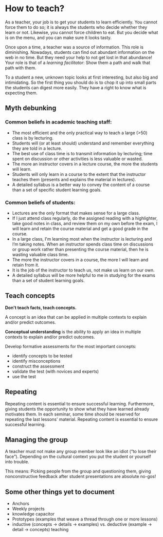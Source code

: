 
# How to teach?

As a teacher, your job is to get your students to learn efficiently. You cannot force them to do so; it is always the students who decide whether they learn or not. Likewise, you cannot force children to eat. But you decide what is on the menu, and you can make sure it looks tasty.

Once upon a time, a teacher was a source of information. This role is diminishing. Nowadays, students can find out abundant information on the web in no time. But they need your help to not get lost in that abundance! Your role is that of a *learning facilitator*: Show them a path and walk that path with them.

To a student a new, unknown topic looks at first interesting, but also big and intimidating. So the first thing you should do is to chop it up into small parts the students can digest more easily. They have a right to know what is expecting them.


## Myth debunking

### Common beliefs in academic teaching staff:

* The most efficient and the only practical way to teach a large (>50) class is by lecturing.
* Students will (or at least should) understand and remember everything they are told in a lecture.
* The best use of class time is to transmit information by lecturing; time spent on discussion or other activities is less valuable or wasted.
* The more an instructor covers in a lecture course, the more the students will learn.
* Students will only learn in a course to the extent that the instructor teaches them (presents and explains the material in lectures).
* A detailed syllabus is a better way to convey the content of a course than a set of specific student learning goals.

### Common beliefs of students:

* Lectures are the only format that makes sense for a large class.
* If I just attend class regularly, do the assigned reading with a highlighter, take good notes in class, and review them on my own before the exam, I will learn and retain the course material and get a good grade in the course.
* In a large class, I'm learning most when the instructor is lecturing and I’m taking notes. When an instructor spends class time on discussions or group work rather than presenting the course material, then he is wasting valuable class time.
* The more the instructor covers in a course, the more I will learn and retain from it.
* It is the job of the instructor to teach us, not make us learn on our own.
* A detailed syllabus will be more helpful to me in studying for the exams than a set of student learning goals.



## Teach concepts

**Don't teach facts, teach concepts.**

A concept is an idea that can be applied in multiple contexts to explain and/or predict outcomes.

**Conceptual understanding** is the ability to apply an idea in multiple contexts to explain and/or predict outcomes.

Develop formative assessments for the most important concepts:

* identify concepts to be tested
* identify misconceptions
* construct the assessment
* validate the test (with novices and experts)
* use the test


## Repeating

Repeating content is essential to ensure successful learning. Furthermore, giving students the opportunity to show what they have learned already motivates them. In each seminar, some time should be reserved for repeating the last lessons' material. Repeating content is essential to ensure successful learning.

## Managing the group

A teacher must not make any group member look like an idiot (“to lose their face”). Depending on the cultural context you put the student or yourself into trouble.

This means: Picking people from the group and questioning them, giving nonconstructive feedback after student presentations are absolute no-gos!

## Some other things yet to document

* Anchors
* Weekly projects
* knowledge capacitor
* Prototypes (examples that weave a thread through one or more lessons)
* inductive (concepts -> details -> examples) vs. deductive (example -> detail -> concepts) teaching
